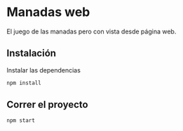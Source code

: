 # Manadas web

El juego de las manadas pero con vista desde página web.

## Instalación

Instalar las dependencias

```bash
npm install
```

## Correr el proyecto

```bash
npm start
```
